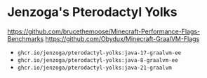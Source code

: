 # Jenzoga's Pterodactyl Yolks

https://github.com/brucethemoose/Minecraft-Performance-Flags-Benchmarks
https://github.com/Obydux/Minecraft-GraalVM-Flags

-   `ghcr.io/jenzoga/pterodactyl-yolks:java-17-graalvm-ee`
-   `ghcr.io/jenzoga/pterodactyl-yolks:java-8-graalvm-ee`
-   `ghcr.io/jenzoga/pterodactyl-yolks:java-21-graalvm`
